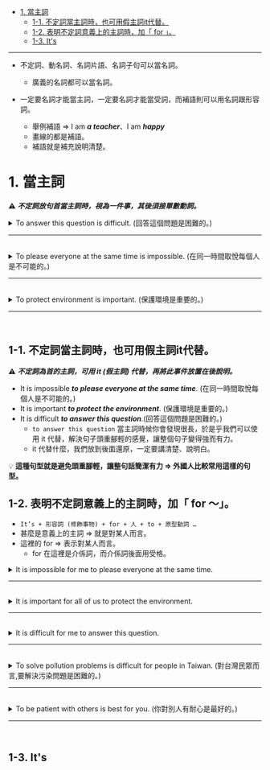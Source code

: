 * [1. 當主詞](#1當主詞)
    * [1-1. 不定詞當主詞時，也可用假主詞it代替。](#1-1不定詞當主詞時也可用假主詞it代替)     
    * [1-2. 表明不定詞意義上的主詞時，加「 for 」。](#1-2表明不定詞意義上的主詞時加for)
    * [1-3. It's](#1-3Its)
---

- 不定詞、動名詞、名詞片語、名詞子句可以當名詞。
  - 廣義的名詞都可以當名詞。

- 一定要名詞才能當主詞，一定要名詞才能當受詞，而補語則可以用名詞跟形容詞。
  - 舉例補語  ⇒  I am ***a teacher***、I am ***happy***
  - 畫線的都是補語。
  - 補語就是補充說明清楚。
 
# 1.&nbsp;當主詞

⚠️ ***不定詞放句首當主詞時，視為一件事，其後須接單數動詞。***

<details>
  <summary>
    To answer this question is difficult. (回答這個問題是困難的。)
  </summary>
    
  - 不定詞當主詞的時候，視為一件事情，所以後面要使用單數動詞。
  - 在這裡就算 question 是複數，動詞也必須要用單數動詞，因為真正的主詞是不定詞 ⇒ `to answer this question`。
    - 重點在於回答這個問題`to answer this question`視為一件事，所以要接單數動詞。
</details>

---
<br>

<details>
  <summary>
    To please everyone at the same time is impossible. (在同一時間取悅每個人是不可能的。)
  </summary>

  - 一件事情  ⇒  `To please everyone at the same time` 這是一件事情，當然是名詞。
  - 主要要表達的要放在前面，所以主要要表達的是  ⇒  取悅每個人 `to please everyone` ，我們不可以直接寫 please ，而是要加上 to。
</details>

---
<br>

<details>
  <summary>
    To protect environment is important. (保護環境是重要的。)
  </summary>

</details>

---
<br>

## 1-1.&nbsp;不定詞當主詞時，也可用假主詞it代替。

⚠️ ***不定詞為首的主詞，可用 it (假主詞) 代替，再將此事件放置在後說明。***

- It is impossible ***to please everyone at the same time***. (在同一時間取悅每個人是不可能的。)
- It is important ***to protect the environment***. (保護環境是重要的。)
- It is difficult ***to answer this question***.(回答這個問題是困難的。)
    - `to answer this question` 當主詞時候你會發現很長，於是乎我們可以使用 it 代替，解決句子頭重腳輕的感覺，讓整個句子變得強而有力。
    - it 代替什麼，我們放到後面還原，一定要講清楚、說明白。


💡 **這種句型就是避免頭重腳輕，讓整句話簡潔有力  ⇒  外國人比較常用這樣的句型。**

## 1-2.&nbsp;表明不定詞意義上的主詞時，加「&nbsp;for&nbsp;〜」。
- `It’s + 形容詞 (修飾事物) + for + 人 + to + 原型動詞 …`
- 甚麼是意義上的主詞  ⇒  就是對某人而言。
- 這裡的 for  ⇒  表示對某人而言。
  - for 在這裡是介係詞，而介係詞後面用受格。

<details>
  <summary>
   It is impossible for me to please everyone at the same time.
  </summary>

  - ⇒  `To please everyone at the same time is impossible for me.`
</details>

---
<br>

<details>
  <summary>
   It is important for all of us to protect the environment.
  </summary>

   - ⇒  `To protect the environment is important for all of us.`
</details>

---
<br>

<details>
  <summary>
   It is difficult for me to answer this question.
  </summary>

   - ⇒  `To answer this question is difficult for me.`
   - `for + 人`  ⇒  對某人而言。
     - for 是介系詞，所以要使用受格。
</details>

---
<br>

<details>
  <summary>
   To solve pollution problems is difficult for people in Taiwan. (對台灣民眾而言,要解決污染問題是困難的。)
  </summary>

   - 不定詞當主詞的時候，視為一件事情，所以後面要使用單數動詞。
   - 等於  ⇒  `It is difficult for people in Taiwan to solve pollution problems.`
       - `To solve pollution problems` 當主詞你會發現很長，於是乎我們可以使用 it 代替，解決句子頭重腳輕的感覺。
       - 這件事情是困難的，而什麼事情是很困難的，我們放到後面還原。
       - it 代替什麼，我們放到後面還原，一定要講清楚、說明白。
   - question：指的是有疑問的問題，配的動詞是 answer 。
   - problem：難以解決的事情，配的動詞是 solve 。
</details>

---
<br>

<details>
  <summary>
   To be patient with others is best for you. (你對別人有耐心是最好的。)
  </summary>

   - 不定詞當主詞的時候，視為一件事情，所以後面要使用單數動詞。
   - 等於  ⇒  `It is best for you to be patient with others.`
       - `to be patient with others` 當主詞時候你會發現很長，於是乎我們可以使用 it 代替，解決句子頭重腳輕的感覺，讓整個句子變得強而有力。
       - it 代替什麼，我們放到後面還原，一定要講清楚、說明白。
   - be patient with somebody  ⇒  對 … 有耐心
       - 為甚麼用 to be patient ?
           - 因為 patient 是形容詞，表示狀態所以用 be 動詞，be 動詞的原型就是 be，to be 在中文是沒有翻譯的。
</details>

---
<br>

## 1-3.&nbsp;It's

